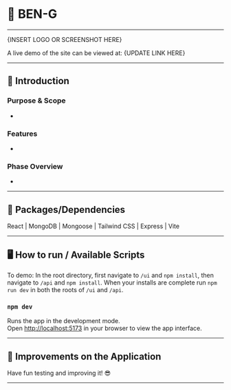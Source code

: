 
# 👾 BEN-G
---

{INSERT LOGO OR SCREENSHOT HERE}


A live demo of the site can be viewed at: {UPDATE LINK HERE}

---


## 👋  Introduction


### Purpose & Scope
- 

### Features
-

### Phase Overview
- 


---


## 💪  Packages/Dependencies

React | MongoDB | Mongoose | Tailwind CSS | Express | Vite

---


## 🖥  How to run / Available Scripts

To demo: In the root directory, first navigate to `/ui` and `npm install`, then navigate to `/api` and `npm install`. When your installs are complete run `npm run dev` in both the roots of `/ui` and `/api`. 

### `npm dev`

Runs the app in the development mode.\
Open [http://localhost:5173](http://localhost:5173) in your browser to view the app interface.



---


## 🔨  Improvements on the Application


Have fun testing and improving it! 😎

---

 
 

